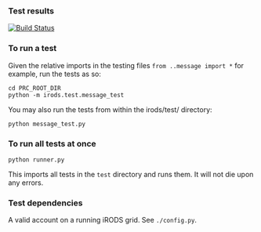 ### Test results
[![Build Status](https://jenkins.irods.org/buildStatus/icon?job=test-python-client-4.1.8-ub14)](https://jenkins.irods.org/job/test-python-client-4.1.8-ub14)

### To run a test
Given the relative imports in the testing files `from ..message import *`
for example, run the tests as so:
```
cd PRC_ROOT_DIR
python -m irods.test.message_test
```
You may also run the tests from within the irods/test/ directory:
```
python message_test.py
```

### To run all tests at once
```
python runner.py
```
This imports all tests in the `test` directory and runs them. It will not die upon any errors.

### Test dependencies
A valid account on a running iRODS grid. See `./config.py`.
